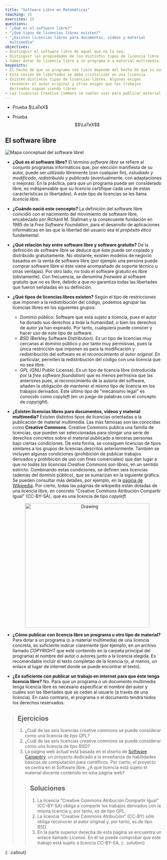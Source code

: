 ```yaml
---
title: "Software Libre en Matemáticas"
teaching: 15
exercises: 15
questions:
- "¿Qué es el software libre?"
- "¿Qué tipos de licencias libres existen?"
- "¿Existen licencias libres para documentos, vídeos y material
  multimedia"
objectives:
- Distinguir el software libre de aquél que no lo sea.
- Distinguir las propiedades de los distintos tipos de licencia libre
- Saber dotar de licencia libre a un programa o a material multimedia.
keypoints:
- El hecho de que un programa sea libre depende del hecho de que su autor decida ceder a los usuarios una serie de libertades
- Esta cesión de libertades se debe cristalizar en una licencia
- Existen distintos tipos de licencias libres. Algunas exigen
  reconocer al autor original y otras exigen que los trabajos
  derivados siguan siendo libres
- Las licencias Creative Commons se suelen usar para publicar material multimedia con licencia libre
---
```


- Prueba $\LaTeX$

- Prueba $$\LaTeX$$

## El software libre

![Mapa conceptual del software libre](https://upload.wikimedia.org/wikipedia/commons/thumb/6/61/Mapa_conceptual_del_software_libre.svg/800px-Mapa_conceptual_del_software_libre.svg.png)I

- **¿Qué es el software libre?** El término *software libre* se refiere
  al conjunto programas informáticos que, por elección manifiesta de
  su autor, puede ser *utilizado* libremente (con cualquier fin),
  *estudiado y modificado*, *redistribuido* y *publicado*
  (eventualmente, con adaptaciones o mejoras). En
  la práctica, para que un programa pueda ser considerado libre, es
  indispensable que su *licencia* certifique cada una de estas
  características (o libertades). A este tipo de licencias se les
  llama *licencia libre*.

- **¿Cuándo nació este concepto?** La definición del software libre
  coincidió con el nacimiento del movimiento de software libre,
  encabezado por Richard M. Stallman y la consecuente fundación en 1985
  de la *Free Software Foundation*, para el desarrollo de aplicaciones
  informáticas en las que la libertad del usuario sea el *propósito
  ético* fundamental.

- **¿Qué relación hay entre software libre y software gratuito?** De
  la definición de software libre se deduce que éste puede ser copiado
  y distribuido gratuitamente. No obstante, existen modelos de negocio
  basados en la venta de software libre (por ejemplo una persona puede
  comprar software libre si éste viene acompañado de soporte técnico u
  otras ventajas). Por otro lado, no todo el software gratuito
  es libre (obviamente). Con frecuencia, se denomina *freeware* al software
  gratuito que no es libre, debido a que no garantiza todas las libertades
  que fueron señaladas en su definición.

- **¿Qué tipos de licencias libres existen?** Según el tipo de
  restricciones que imponen a la redistribución del código, podemos
  agrupar las licencias libres en los siguientes grupos:
  - *Dominio público*: Software que está sujeto a licencia, pues el
    autor ha donado sus derechos a toda la humanidad, o bien los
    derechos de autor ya han expirado. Por tanto, cualquiera puede
    conocer y hacer uso de este tipo de software.
  - *BSD* (Berkley Software Distribution). Es un tipo de licencias muy
    cercanas al dominio público y por tanto muy permisivas, pues la
    única restricción que imponen es para la modificación y
    redistribución del software es el *reconocimiento al autor
    original*. En particular, permiten la redistribución del código
    con una licencia que no sea libre.
  - *GPL* (GNU Public License). Es un tipo de licencia libre
    (introducida por la *free software foundation*) que es menos
    permisiva que las anteriores pues, al reconocimiento de la autoría
    del software, añaden la obligación de mantener el mismo tipo de
    licencia en los trabajos derivados. Este último tipo de "mecanismo
    legal" es conocido como *copyleft* (en un juego de palabras con el
    concepto de *copyright*).

- **¿Existen licencias libres para documentos, vídeos y material
  multimedia?** Existen distintos tipos de licencias orientadas a la
  publicación de material multimedia. Las más famosas son las
  conocidas como **Creative Commons**. Creative Commons publica una
  familia de licencias, que pueden ser seleccionadas para otorgar una
  serie de derechos concretos sobre el material publicado a terceras
  personas bajo ciertas condiciones. De esta forma, se consiguen
  licencias de tipos similares a los grupos de licencias descritos
  anteriormente. También se incluyen algunas condiciones (prohibición
  de publicar trabajos derivados y prohibición de uso con fines
  comerciales) que dan lugar a que *no todas las licencias Creative
  Commons son libres*, en un sentido estricto. Combinando estas
  condiciones, se definen seis licencias (además del dominio público),
  que se sumarizan en la siguiente gráfica. Se pueden consultar más
  detalles, por ejemplo, en la
  [página de Wikipedia](https://es.wikipedia.org/wiki/Licencias_Creative_Commons). Por
  cierto, todas las páginas de wikipedia están dotadas de una licencia
  libre, en concreto "Creative Commons Atribución Compartir Igual"
  (CC-BY-SA), que es una licencia de tipo *copyleft*.  <center> <img
  src="https://upload.wikimedia.org/wikipedia/commons/thumb/e/e9/Creative_Commons_Semaforoa.svg/800px-Creative_Commons_Semaforoa.svg.png"
  alt="Drawing" style="width: 400px;"/> </center>

- **¿Cómo publicar con licencia libre un programa u otro tipo de
  material?** Para dotar a un programa (o a material multimedia) de
  una licencia concreta, es suficiente indicar claremente (por
  ejemplo, en un archivo llamado *COPYRIGHT* que esté contenido en
  la carpeta principal del programa) el nombre del autor o autores
  junto a la licencia elegida. Es recomendable incluir el texto
  completao de la licencia (o, al menos, un enlace al lugar de
  internet donde se puede encontrar el texto).

- **¿Es suficiente con publicar un trabajo en internet para que éste
  tenga licencia libre?** No. Para que un programa o un documento
  multimedia tenga licencia libre es necesario especificar el nombre
  del autor y cuáles son las libertades que se ceden al usuario (a
  través de una licencia). En caso contrario, el programa o el
  documento tendrá todos los derechos reservados.


> ## Ejercicios
>
> 1. ¿Cuál de las seis licencias creative commons se puede considerar como una licencia de tipo GPL?
> 2. ¿Cuál de las seis licencias creative commons se puede considerar como una licencia de tipo BSD?
> 3. La página web actual está basada en el diseño de [Software Carpentry](https://software-carpentry.org), un proyecto dedicado a la enseñanza de habilidades básicas de computación para científicos. Por cierto, el proyecto se centra en el Software libre. ¿A qué licencia está sujeto el material docente contenido en esta página web?
>
> > ## Soluciones
> >
> > 1. La  licencia "Creative Commons Atribución Compartir Igual" (CC-BY-SA) obliga a compartir los trabajos derivados con la misma licencia y, por tanto, es de tipo GPL.
> > 2. La  licencia "Creative Commons Atribución" (CC-BY) sólo obliga reconocer al autor original y, por tanto, es de tipo BSD.
> > 3. En la parte superior derecha de esta página se encuentra un enlace llamado *License*. En él se puede comprobar que este trabajo está sujeto a licencia CC-BY-SA.
> {: .solution}
>
{: .callout}

